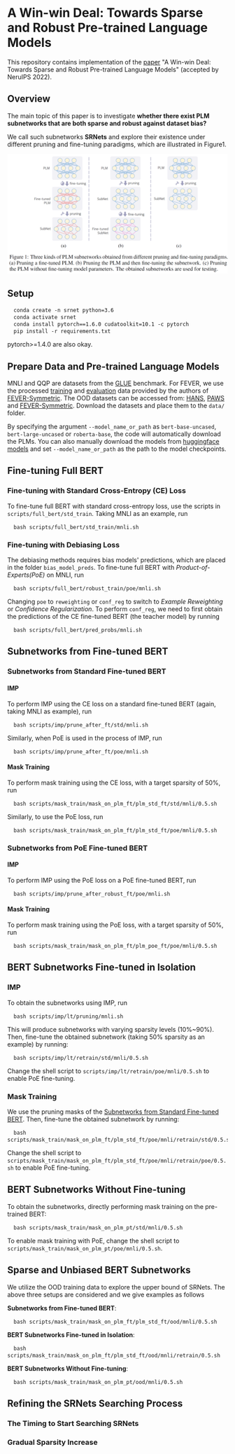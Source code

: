 # A Win-win Deal: Towards Sparse and Robust Pre-trained Language Models

This repository contains implementation of the [paper](https://arxiv.org/abs/2204.11218) "A Win-win Deal: Towards Sparse and Robust Pre-trained Language Models" (accepted by NeruIPS 2022).

## Overview
The main topic of this paper is to investigate **whether there exist PLM subnetworks that are both sparse and robust against dataset bias?**

We call such subnetworks **SRNets** and explore their existence under different pruning and fine-tuning paradigms, which are illustrated in Figure1.

![](./figures/prune-finetune-paradigms.jpg)


## Setup
```
  conda create -n srnet python=3.6
  conda activate srnet
  conda install pytorch==1.6.0 cudatoolkit=10.1 -c pytorch
  pip install -r requirements.txt
```
pytorch>=1.4.0 are also okay. <br />


## Prepare Data and Pre-trained Language Models
MNLI and QQP are datasets from the [GLUE](https://gluebenchmark.com/) benchmark. For FEVER, we use the processed [training](https://www.dropbox.com/s/v1a0depfg7jp90f/fever.train.jsonl) and [evaluation](https://www.dropbox.com/s/bdwf46sa2gcuf6j/fever.dev.jsonl) data provided by the authors of [FEVER-Symmetric](https://github.com/TalSchuster/FeverSymmetric). The OOD datasets can be accessed from: [HANS](https://github.com/tommccoy1/hans), [PAWS](https://github.com/google-research-datasets/paws) and [FEVER-Symmetric](https://github.com/TalSchuster/FeverSymmetric). Download the datasets and place them to the `data/` folder.

By specifying the argument `--model_name_or_path` as `bert-base-uncased`, `bert-large-uncased` or `roberta-base`, the code will automatically download the PLMs. You can also manually download the models from [huggingface models](https://huggingface.co/models) and set `--model_name_or_path` as the path to the model checkpoints.


## Fine-tuning Full BERT

### Fine-tuning with Standard Cross-Entropy (CE) Loss
To fine-tune full BERT with standard cross-entropy loss, use the scripts in `scripts/full_bert/std_train`. Taking MNLI as an example, run
```
  bash scripts/full_bert/std_train/mnli.sh
```

### Fine-tuning with Debiasing Loss
The debiasing methods requires bias models' predictions, which are placed in the folder `bias_model_preds`. To fine-tune full BERT with *Product-of-Experts(PoE)* on MNLI, run
```
  bash scripts/full_bert/robust_train/poe/mnli.sh
```
Changing `poe` to `reweighting` or `conf_reg` to switch to *Example Reweighting* or *Confidence Regularization*. To perform `conf_reg`, we need to first obtain the predictions of the CE fine-tuned BERT (the teacher model) by running
```
  bash scripts/full_bert/pred_probs/mnli.sh
```


## Subnetworks from Fine-tuned BERT

### Subnetworks from Standard Fine-tuned BERT
#### IMP
To perform IMP using the CE loss on a standard fine-tuned BERT (again, taking MNLI as example), run
```
  bash scripts/imp/prune_after_ft/std/mnli.sh
```

Similarly, when PoE is used in the process of IMP, run
```
  bash scripts/imp/prune_after_ft/poe/mnli.sh
```

#### <span id="mask_train1"> Mask Training </span>
To perform mask training using the CE loss, with a target sparsity of 50%, run
```
  bash scripts/mask_train/mask_on_plm_ft/plm_std_ft/std/mnli/0.5.sh
```
Similarly, to use the PoE loss, run
```
  bash scripts/mask_train/mask_on_plm_ft/plm_std_ft/poe/mnli/0.5.sh
```

### Subnetworks from PoE Fine-tuned BERT
#### IMP
To perform IMP using the PoE loss on a PoE fine-tuned BERT, run
```
  bash scripts/imp/prune_after_robust_ft/poe/mnli.sh
```

#### Mask Training
To perform mask training using the PoE loss, with a target sparsity of 50%, run
```
  bash scripts/mask_train/mask_on_plm_ft/plm_poe_ft/poe/mnli/0.5.sh
```

## BERT Subnetworks Fine-tuned in Isolation
### IMP
To obtain the subnetworks using IMP, run
```
  bash scripts/imp/lt/pruning/mnli.sh
```
This will produce subnetworks with varying sparsity levels (10%~90%). Then, fine-tune the obtained subnetwork (taking 50% sparsity as an example) by running:
```
  bash scripts/imp/lt/retrain/std/mnli/0.5.sh
```
Change the shell script to `scripts/imp/lt/retrain/poe/mnli/0.5.sh` to enable PoE fine-tuning.

### Mask Training
We use the pruning masks of the [Subnetworks from Standard Fine-tuned BERT](#mask_train1). Then, fine-tune the obtained subnetwork by running:
```
  bash scripts/mask_train/mask_on_plm_ft/plm_std_ft/poe/mnli/retrain/std/0.5.sh
```
Change the shell script to `scripts/mask_train/mask_on_plm_ft/plm_std_ft/poe/mnli/retrain/poe/0.5.sh` to enable PoE fine-tuning.


## BERT Subnetworks Without Fine-tuning
To obtain the subnetworks, directly performing mask training on the pre-trained BERT:
```
  bash scripts/mask_train/mask_on_plm_pt/std/mnli/0.5.sh
```
To enable mask training with PoE, change the shell script to `scripts/mask_train/mask_on_plm_pt/poe/mnli/0.5.sh`.


## Sparse and Unbiased BERT Subnetworks
We utilize the OOD training data to explore the upper bound of SRNets. The above three setups are considered and we give examples as follows

**Subnetworks from Fine-tuned BERT**:
```
  bash scripts/mask_train/mask_on_plm_ft/plm_std_ft/ood/mnli/0.5.sh
```
**BERT Subnetworks Fine-tuned in Isolation**:
```
  bash scripts/mask_train/mask_on_plm_ft/plm_std_ft/ood/mnli/retrain/0.5.sh
```
**BERT Subnetworks Without Fine-tuning**:
```
  bash scripts/mask_train/mask_on_plm_pt/ood/mnli/0.5.sh
```

## Refining the SRNets Searching Process
### The Timing to Start Searching SRNets
### Gradual Sparsity Increase
